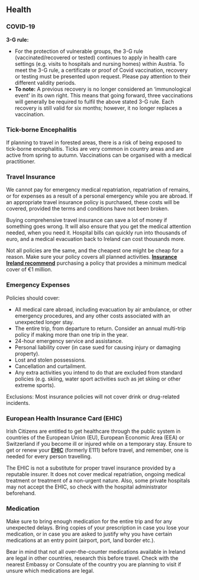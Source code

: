 ## Health

### **COVID-19**

**3-G rule:**

* For the protection of vulnerable groups, the 3-G rule (vaccinated/recovered or tested) continues to apply in health care settings (e.g. visits to hospitals and nursing homes) within Austria. To meet the 3-G rule, a certificate or proof of Covid vaccination, recovery or testing must be presented upon request. Please pay attention to their different validity periods.
* **To note:** A previous recovery is no longer considered an ‘immunological event’ in its own right. This means that going forward, three vaccinations will generally be required to fulfil the above stated 3-G rule. Each recovery is still valid for six months; however, it no longer replaces a vaccination.

### **Tick-borne Encephalitis**

If planning to travel in forested areas, there is a risk of being exposed to tick-borne encephalitis. Ticks are very common in country areas and are active from spring to autumn. Vaccinations can be organised with a medical practitioner.

### **Travel Insurance**

We cannot pay for emergency medical repatriation, repatriation of remains, or for expenses as a result of a personal emergency while you are abroad. If an appropriate travel insurance policy is purchased, these costs will be covered, provided the terms and conditions have not been broken.

Buying comprehensive travel insurance can save a lot of money if something goes wrong. It will also ensure that you get the medical attention needed, when you need it. Hospital bills can quickly run into thousands of euro, and a medical evacuation back to Ireland can cost thousands more.

Not all policies are the same, and the cheapest one might be cheap for a reason. Make sure your policy covers all planned activities. [**Insurance Ireland recommend**](http://www.insuranceireland.eu/consumer-information/general-non-life-insurance/travel) purchasing a policy that provides a minimum medical cover of €1 million.

### **Emergency Expenses**

Policies should cover:

* All medical care abroad, including evacuation by air ambulance, or other emergency procedures, and any other costs associated with an unexpected longer stay.
* The entire trip, from departure to return. Consider an annual multi-trip policy if making more than one trip in the year.
* 24-hour emergency service and assistance.
* Personal liability cover (in case sued for causing injury or damaging property).
* Lost and stolen possessions.
* Cancellation and curtailment.
* Any extra activities you intend to do that are excluded from standard policies (e.g. skiing, water sport activities such as jet skiing or other extreme sports).

Exclusions: Most insurance policies will not cover drink or drug-related incidents.

### **European Health Insurance Card (EHIC)**

Irish Citizens are entitled to get healthcare through the public system in countries of the European Union (EU), European Economic Area (EEA) or Switzerland if you become ill or injured while on a temporary stay. Ensure to get or renew your [**EHIC**](http://www.hse.ie/eng/services/list/1/schemes/EHIC/apply/) (formerly E111) before travel, and remember, one is needed for every person travelling.

The EHIC is not a substitute for proper travel insurance provided by a reputable insurer. It does not cover medical repatriation, ongoing medical treatment or treatment of a non-urgent nature. Also, some private hospitals may not accept the EHIC, so check with the hospital administrator beforehand.

### **Medication**

Make sure to bring enough medication for the entire trip and for any unexpected delays. Bring copies of your prescription in case you lose your medication, or in case you are asked to justify why you have certain medications at an entry point (airport, port, land border etc.).

Bear in mind that not all over-the-counter medications available in Ireland are legal in other countries, research this before travel. Check with the nearest Embassy or Consulate of the country you are planning to visit if unsure which medications are legal.